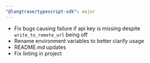 ```yaml
---
"@langtrase/typescript-sdk": major
---
```


- Fix bugs causing failure if api key is missing despite `write_to_remote_url` being off
- Rename environment variables to better clarify usage
- README.md updates
- Fix linting in project
